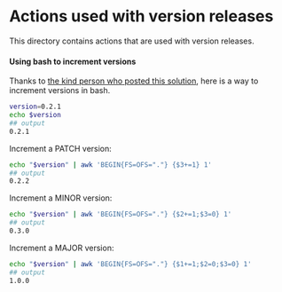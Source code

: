 # Actions used with version releases

This directory contains actions that are used with version releases.

#### Using bash to increment versions

Thanks to [the kind person who posted this solution](https://stackoverflow.com/questions/59435639/fix-shell-script-to-increment-semversion), here is a way to increment versions in bash.

```bash
version=0.2.1
echo $version
## output
0.2.1
```

Increment a PATCH version:
```bash
echo "$version" | awk 'BEGIN{FS=OFS="."} {$3+=1} 1'
## output
0.2.2
```

Increment a MINOR version:
```bash
echo "$version" | awk 'BEGIN{FS=OFS="."} {$2+=1;$3=0} 1'
## output
0.3.0
```

Increment a MAJOR version:
```bash
echo "$version" | awk 'BEGIN{FS=OFS="."} {$1+=1;$2=0;$3=0} 1'
## output
1.0.0
```

